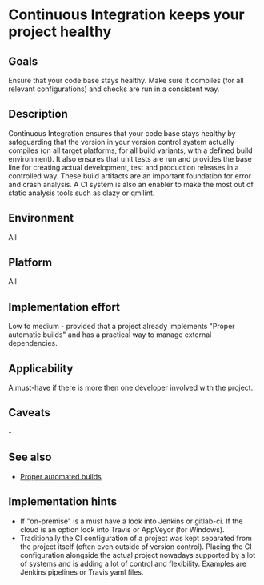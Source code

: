 # Continuous Integration keeps your project healthy

## Goals

Ensure that your code base stays healthy. Make sure it compiles (for all relevant configurations) and checks are run in a consistent way.

## Description

Continuous Integration ensures that your code base stays healthy by safeguarding that the version in your version control system actually compiles (on all target platforms, for all build variants, with a defined build environment). It also ensures that unit tests are run and provides the base line for creating actual development, test and production releases in a controlled way. These build artifacts are an important foundation for error and crash analysis. A CI system is also an enabler to make the most out of static analysis tools such as clazy or qmllint.

## Environment

All

## Platform

All

## Implementation effort

Low to medium - provided that a project already implements "Proper automatic builds" and has a practical way to manage external dependencies.

## Applicability

A must-have if there is more then one developer involved with the project.

## Caveats

\- 

## See also

* [Proper automated builds](https://toolbox.basyskom.com/9)

## Implementation hints

* If "on-premise" is a must have a look into Jenkins or gitlab-ci. If the cloud is an option look into Travis or AppVeyor (for Windows).
* Traditionally the CI configuration of a project was kept separated from the project itself (often even outside of version control). Placing the CI configuration alongside the actual project nowadays supported by a lot of systems and is adding a lot of control and flexibility. Examples are Jenkins pipelines or Travis yaml files.

